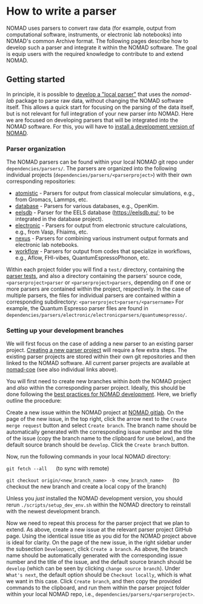 # How to write a parser

NOMAD uses parsers to convert raw data (for example, output from computational software, instruments,
or electronic lab notebooks) into NOMAD's common Archive format. The following pages describe
how to develop such a parser and integrate it within the NOMAD software. The goal is equip users
with the required knowledge to contribute to and extend NOMAD.


## Getting started

In principle, it is possible to [develop a "local parser"](references/quick_parser_setup.md) that uses the *nomad-lab* package to parse raw data,
without changing the NOMAD software itself. This allows a quick start for focusing on the parsing
of the data itself, but is not relevant for full integration of your new parser into NOMAD.
Here we are focused on developing parsers that will be integrated into the NOMAD software.
For this, you will have to [install a development version of NOMAD](references/quick_installing_nomad_dev.md).


### Parser organization

The NOMAD parsers can be found within your local NOMAD git repo under
`dependencies/parsers/`. The parsers are organized into the following individual projects
(`dependencies/parsers/<parserproject>`) with their own corresponding repositories:

* [atomistic](https://github.com/nomad-coe/atomistic-parsers) - Parsers for output from classical molecular simulations, e.g., from Gromacs, Lammps, etc.
* [database](https://github.com/nomad-coe/database-parsers) - Parsers for various databases, e.g., OpenKim.
* [eelsdb](https://github.com/nomad-coe/nomad-parser-eelsdb) - Parser for the EELS database (https://eelsdb.eu/; to be integrated in the database project).
* [electronic](https://github.com/nomad-coe/electronic-parsers) - Parsers for output from electronic structure calculations, e.g., from Vasp, Fhiaims, etc.
* [nexus](https://github.com/nomad-coe/nomad-parser-nexus) - Parsers for combining various instrument output formats and electronic lab notebooks.
* [workflow](https://github.com/nomad-coe/workflow-parsers) - Parsers for output from codes that specialize in workflows, e.g., Aflow, FHI-vibes, QuantumEspressoPhonon, etc.

Within each project folder you will find a `test/` directory, containing the [parser tests](parser_tests.md), and also a directory containing the parsers' source code,
`<parserproject>parser` or `<parserproject>parsers`, depending on if one or more
parsers are contained within the project, respectively. In the case of multiple parsers, the files
for individual parsers are contained within a corresponding subdirectory: `<parserproject>parsers/<parsername>`
For example, the Quantum Espresso parser files are found in `dependencies/parsers/electronic/electronicparsers/quantumespresso/`.


### Setting up your development branches

We will first focus on the case of adding a new parser to an existing parser project.
[Creating a new parser project](references/advanced_new_parser_project.md) will require a few extra steps.
The existing parser projects are stored within their own git repositories and then linked
to the NOMAD software. All current parser projects are available at [nomad-coe](https://github.com/nomad-coe)
(see also individual links above).

You will first need to create new branches within *both* the NOMAD project and *also* within the corresponding
parser project. Ideally, this should be done following the [best practices for NOMAD development](references/quick_NOMAD_best_practices.md).
Here, we briefly outline the procedure:

Create a new issue within the NOMAD project at [NOMAD gitlab](https://gitlab.mpcdf.mpg.de/nomad-lab/nomad-FAIR.git).
On the page of the new issue, in the top right, click the arrow next to the `Create merge request`
button and select `Create branch`. The branch name should be automatically generated with the
corresponding issue number and the title of the issue (copy the branch name to the clipboard for use below),
and the default source branch should be `develop`.
Click the `Create branch` button.

Now, run the following commands in your local NOMAD directory:

`git fetch --all` &nbsp;&nbsp;&nbsp;&nbsp; (to sync with remote)

`git checkout origin/<new_branch_name> -b <new_branch_name>` &nbsp;&nbsp;&nbsp;&nbsp; (to checkout the new branch and create a local copy of the branch)

Unless you *just* installed the NOMAD development version, you should rerun `./scripts/setup_dev_env.sh`
within the NOMAD directory to reinstall with the newest development branch.

Now we need to repeat this process for the parser project that we plan to extend. As above,
create a new issue at the relevant parser project GitHub page. Using the identical
issue title as you did for the NOMAD project above is ideal for clarity.
On the page of the new issue, in the right sidebar under the subsection `Development`, click
`Create a branch`. As above, the branch name should be automatically generated with the
corresponding issue number and the title of the issue, and the default source branch should be `develop`
(which can be seen by clicking `change source branch`).
Under `What's next`, the default option should be `Checkout locally`, which is what we want in this case.
Click `Create branch`, and then copy the provided commands to the clipboard, and run them within the parser
project folder within your local NOMAD repo, i.e., `dependencies/parsers/<parserproject>`.
